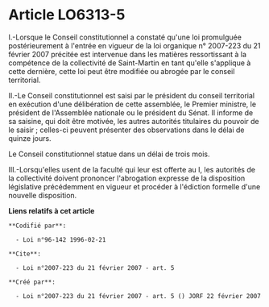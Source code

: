 # Article LO6313-5

I.-Lorsque le Conseil constitutionnel a constaté qu'une loi promulguée postérieurement à l'entrée en vigueur de la loi
organique n° 2007-223 du 21 février 2007 précitée est intervenue dans les matières ressortissant à la compétence de la
collectivité de Saint-Martin en tant qu'elle s'applique à cette dernière, cette loi peut être modifiée ou abrogée par le
conseil territorial. 

II.-Le Conseil constitutionnel est saisi par le président du conseil territorial en exécution d'une délibération de cette
assemblée, le Premier ministre, le président de l'Assemblée nationale ou le président du Sénat. Il informe de sa saisine, qui
doit être motivée, les autres autorités titulaires du pouvoir de le saisir ; celles-ci peuvent présenter des observations
dans le délai de quinze jours. 

Le Conseil constitutionnel statue dans un délai de trois mois. 

III.-Lorsqu'elles usent de la faculté qui leur est offerte au I, les autorités de la collectivité doivent prononcer
l'abrogation expresse de la disposition législative précédemment en vigueur et procéder à l'édiction formelle d'une nouvelle
disposition.

**Liens relatifs à cet article**

	**Codifié par**:

	  - Loi n°96-142 1996-02-21

	**Cite**:

	  - Loi n°2007-223 du 21 février 2007 - art. 5

	**Créé par**:

	  - Loi n°2007-223 du 21 février 2007 - art. 5 () JORF 22 février 2007
